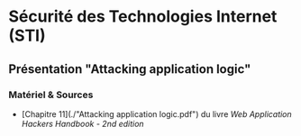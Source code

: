 # Sécurité des Technologies Internet (STI)

## Présentation "Attacking application logic"

### Matériel & Sources

  * [Chapitre 11](./"Attacking application logic.pdf") du livre _Web Application Hackers Handbook - 2nd edition_